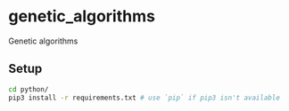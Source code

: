 # genetic_algorithms


Genetic algorithms

## Setup

```sh
cd python/
pip3 install -r requirements.txt # use `pip` if pip3 isn't available
```